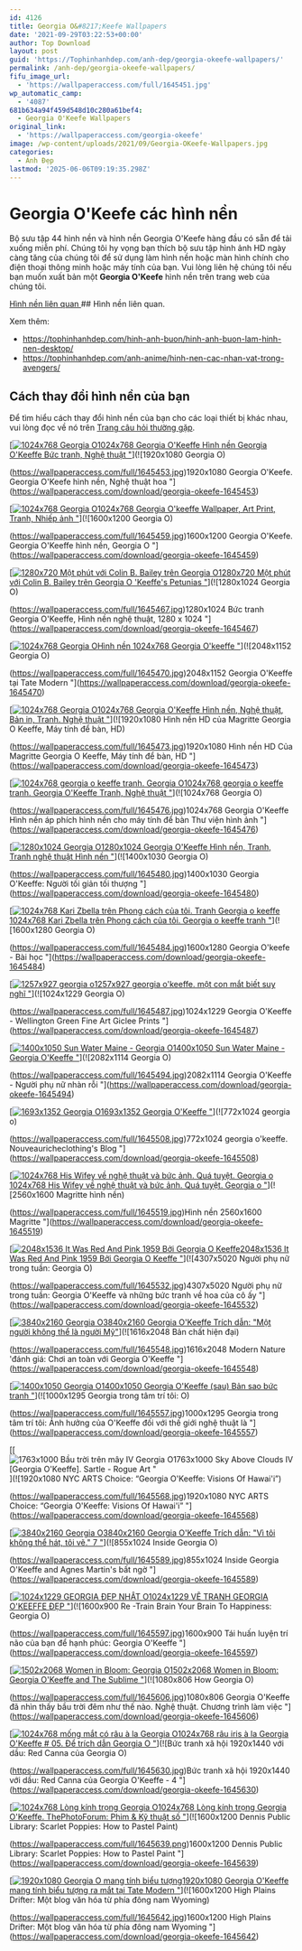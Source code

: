 ```yaml
---
id: 4126
title: Georgia O&#8217;Keefe Wallpapers
date: '2021-09-29T03:22:53+00:00'
author: Top Download
layout: post
guid: 'https://Tophinhanhdep.com/anh-dep/georgia-okeefe-wallpapers/'
permalink: /anh-dep/georgia-okeefe-wallpapers/
fifu_image_url:
  - 'https://wallpaperaccess.com/full/1645451.jpg'
wp_automatic_camp:
  - '4087'
681b634a94f459d548d10c280a61bef4:
  - Georgia O'Keefe Wallpapers
original_link:
  - 'https://wallpaperaccess.com/georgia-okeefe'
image: /wp-content/uploads/2021/09/Georgia-OKeefe-Wallpapers.jpg
categories:
  - Ảnh Đẹp
lastmod: '2025-06-06T09:19:35.298Z'
---
```

# Georgia O'Keefe các hình nền

Bộ sưu tập 44 hình nền và hình nền Georgia O'Keefe hàng đầu có sẵn để tải xuống miễn phí. Chúng tôi hy vọng bạn thích bộ sưu tập hình ảnh HD ngày càng tăng của chúng tôi để sử dụng làm hình nền hoặc màn hình chính cho điện thoại thông minh hoặc máy tính của bạn. Vui lòng liên hệ chúng tôi nếu bạn muốn xuất bản một **Georgia O'Keefe** hình nền trên trang web của chúng tôi.

[Hình nền liên quan ](#related) ## Hình nền liên quan.

   
 Xem thêm:

   
- <https://tophinhanhdep.com/hinh-anh-buon/hinh-anh-buon-lam-hinh-nen-desktop/>
- <https://tophinhanhdep.com/anh-anime/hinh-nen-cac-nhan-vat-trong-avengers/>

## Cách thay đổi hình nền của bạn

Để tìm hiểu cách thay đổi hình nền của bạn cho các loại thiết bị khác nhau, vui lòng đọc về nó trên [Trang câu hỏi thường gặp](https://tophinhanhdep.com/faq/).

  
[[![1024x768 Georgia O](https://wallpaperaccess.com/full/1645451.jpg)1024x768 Georgia O'Keeffe Hình nền Georgia O'Keeffe Bức tranh, Nghệ thuật "](https://wallpaperaccess.com/download/georgia-okeefe-1645451)](![1920x1080 Georgia O)

(https://wallpaperaccess.com/full/1645453.jpg)1920x1080 Georgia O'Keefe. Georgia O'Keefe hình nền, Nghệ thuật hoa "](https://wallpaperaccess.com/download/georgia-okeefe-1645453)

[[![1024x768 Georgia O](https://wallpaperaccess.com/full/1645456.jpg)1024x768 Georgia O'keeffe Wallpaper, Art Print, Tranh, Nhiếp ảnh "](https://wallpaperaccess.com/download/georgia-okeefe-1645456)](![1600x1200 Georgia O)

(https://wallpaperaccess.com/full/1645459.jpg)1600x1200 Georgia O'Keefe. Georgia O'Keeffe hình nền, Georgia O "](https://wallpaperaccess.com/download/georgia-okeefe-1645459)

[[![1280x720 Một phút với Colin B. Bailey trên Georgia O](https://wallpaperaccess.com/full/1645466.jpg)1280x720 Một phút với Colin B. Bailey trên Georgia O 'Keeffe's Petunias "](https://wallpaperaccess.com/download/georgia-okeefe-1645466)](![1280x1024 Georgia O)

(https://wallpaperaccess.com/full/1645467.jpg)1280x1024 Bức tranh Georgia O'Keeffe, Hình nền nghệ thuật, 1280 x 1024 "](https://wallpaperaccess.com/download/georgia-okeefe-1645467)

[[![1024x768 Georgia O](https://wallpaperaccess.com/full/1645468.jpg)Hình nền 1024x768 Georgia O'keeffe "](https://wallpaperaccess.com/download/georgia-okeefe-1645468)](![2048x1152 Georgia O)

(https://wallpaperaccess.com/full/1645470.jpg)2048x1152 Georgia O'Keeffe tại Tate Modern "](https://wallpaperaccess.com/download/georgia-okeefe-1645470)

[[![1024x768 Georgia O](https://wallpaperaccess.com/full/1645472.jpg)1024x768 Georgia O'Keeffe Hình nền, Nghệ thuật, Bản in, Tranh. Nghệ thuật "](https://wallpaperaccess.com/download/georgia-okeefe-1645472)](![1920x1080 Hình nền HD của Magritte Georgia O Keeffe, Máy tính để bàn, HD)

(https://wallpaperaccess.com/full/1645473.jpg)1920x1080 Hình nền HD Của Magritte Georgia O Keeffe, Máy tính để bàn, HD "](https://wallpaperaccess.com/download/georgia-okeefe-1645473)

[[![1024x768 georgia o keeffe tranh.  Georgia O](https://wallpaperaccess.com/full/1645475.jpg)1024x768 georgia o keeffe tranh. Georgia O'Keeffe Tranh, Nghệ thuật "](https://wallpaperaccess.com/download/georgia-okeefe-1645475)](![1024x768 Georgia O)

(https://wallpaperaccess.com/full/1645476.jpg)1024x768 Georgia O'Keeffe Hình nền áp phích hình nền cho máy tính để bàn Thư viện hình ảnh "](https://wallpaperaccess.com/download/georgia-okeefe-1645476)

[[![1280x1024 Georgia O](https://wallpaperaccess.com/full/1645477.jpg)1280x1024 Georgia O'Keeffe Hình nền, Tranh, Tranh nghệ thuật Hình nền "](https://wallpaperaccess.com/download/georgia-okeefe-1645477)](![1400x1030 Georgia O)

(https://wallpaperaccess.com/full/1645480.jpg)1400x1030 Georgia O'Keeffe: Người tối giản tối thượng "](https://wallpaperaccess.com/download/georgia-okeefe-1645480)

[[![1024x768 Kari Zbella trên Phong cách của tôi.  Tranh Georgia o keeffe](https://wallpaperaccess.com/full/1645482.jpg)1024x768 Kari Zbella trên Phong cách của tôi. Georgia o keeffe tranh "](https://wallpaperaccess.com/download/georgia-okeefe-1645482)](![1600x1280 Georgia O)

(https://wallpaperaccess.com/full/1645484.jpg)1600x1280 Georgia O'keefe - Bài học "](https://wallpaperaccess.com/download/georgia-okeefe-1645484)

[[![1257x927 georgia o](https://wallpaperaccess.com/full/1645486.png)1257x927 georgia o'keeffe. một con mắt biết suy nghĩ "](https://wallpaperaccess.com/download/georgia-okeefe-1645486)](![1024x1229 Georgia O)

(https://wallpaperaccess.com/full/1645487.jpg)1024x1229 Georgia O'Keeffe - Wellington Green Fine Art Giclee Prints "](https://wallpaperaccess.com/download/georgia-okeefe-1645487)

[[![1400x1050 Sun Water Maine - Georgia O](https://wallpaperaccess.com/full/1645492.jpg)1400x1050 Sun Water Maine - Georgia O'Keeffe "](https://wallpaperaccess.com/download/georgia-okeefe-1645492)](![2082x1114 Georgia O)

(https://wallpaperaccess.com/full/1645494.jpg)2082x1114 Georgia O'Keeffe - Người phụ nữ nhàn rỗi "](https://wallpaperaccess.com/download/georgia-okeefe-1645494)

[[![1693x1352 Georgia O](https://wallpaperaccess.com/full/1645504.jpg)1693x1352 Georgia O'Keeffe "](https://wallpaperaccess.com/download/georgia-okeefe-1645504)](![772x1024 georgia o)

(https://wallpaperaccess.com/full/1645508.jpg)772x1024 georgia o'keeffe. Nouveauricheclothing's Blog "](https://wallpaperaccess.com/download/georgia-okeefe-1645508)

[[![1024x768 His Wifey về nghệ thuật và bức ảnh. Quá tuyệt.  Georgia o](https://wallpaperaccess.com/full/1645514.jpg)1024x768 His Wifey về nghệ thuật và bức ảnh. Quá tuyệt. Georgia o "](https://wallpaperaccess.com/download/georgia-okeefe-1645514)](![2560x1600 Magritte hình nền)

(https://wallpaperaccess.com/full/1645519.jpg)Hình nền 2560x1600 Magritte "](https://wallpaperaccess.com/download/georgia-okeefe-1645519)

[[![2048x1536 It Was Red And Pink 1959 Bởi Georgia O Keeffe](https://wallpaperaccess.com/full/1645524.jpg)2048x1536 It Was Red And Pink 1959 Bởi Georgia O Keeffe "](https://wallpaperaccess.com/download/georgia-okeefe-1645524)](![4307x5020 Người phụ nữ trong tuần: Georgia O)

(https://wallpaperaccess.com/full/1645532.jpg)4307x5020 Người phụ nữ trong tuần: Georgia O'Keeffe và những bức tranh về hoa của cô ấy "](https://wallpaperaccess.com/download/georgia-okeefe-1645532)

[[![3840x2160 Georgia O](https://wallpaperaccess.com/full/1645539.jpg)3840x2160 Georgia O'Keeffe Trích dẫn: "Một người không thể là người Mỹ"](https://wallpaperaccess.com/download/georgia-okeefe-1645539)](![1616x2048 Bản chất hiện đại)

(https://wallpaperaccess.com/full/1645548.jpg)1616x2048 Modern Nature 'đánh giá: Chơi an toàn với Georgia O'Keeffe "](https://wallpaperaccess.com/download/georgia-okeefe-1645548)

[[![1400x1050 Georgia O](https://wallpaperaccess.com/full/1645552.jpg)1400x1050 Georgia O'Keeffe (sau) Bản sao bức tranh "](https://wallpaperaccess.com/download/georgia-okeefe-1645552)](![1000x1295 Georgia trong tâm trí tôi: O)

(https://wallpaperaccess.com/full/1645557.jpg)1000x1295 Georgia trong tâm trí tôi: Ảnh hưởng của O'Keeffe đối với thế giới nghệ thuật là "](https://wallpaperaccess.com/download/georgia-okeefe-1645557)

[[![1763x1000 Bầu trời trên mây IV [Georgia O](https://wallpaperaccess.com/full/1645562.jpg)1763x1000 Sky Above Clouds IV \[Georgia O'Keeffe\]. Sartle - Rogue Art "](https://wallpaperaccess.com/download/georgia-okeefe-1645562)](![1920x1080 NYC ARTS Choice: “Georgia O'Keeffe: Visions Of Hawai'i”)

(https://wallpaperaccess.com/full/1645568.jpg)1920x1080 NYC ARTS Choice: “Georgia O'Keeffe: Visions Of Hawai'i” "](https://wallpaperaccess.com/download/georgia-okeefe-1645568)

[[![3840x2160 Georgia O](https://wallpaperaccess.com/full/1645576.jpg)3840x2160 Georgia O'Keeffe Trích dẫn: "Vì tôi không thể hát, tôi vẽ." 7 "](https://wallpaperaccess.com/download/georgia-okeefe-1645576)](![855x1024 Inside Georgia O)

(https://wallpaperaccess.com/full/1645589.jpg)855x1024 Inside Georgia O'Keeffe and Agnes Martin's bất ngờ "](https://wallpaperaccess.com/download/georgia-okeefe-1645589)

[[![1024x1229 GEORGIA ĐẸP NHẤT O](https://wallpaperaccess.com/full/1645595.jpg)1024x1229 VẼ TRANH GEORGIA O'KEEFFE ĐẸP "](https://wallpaperaccess.com/download/georgia-okeefe-1645595)](![1600x900 Re -Train Brain Your Brain To Happiness: Georgia O)

(https://wallpaperaccess.com/full/1645597.jpg)1600x900 Tái huấn luyện trí não của bạn để hạnh phúc: Georgia O'Keeffe "](https://wallpaperaccess.com/download/georgia-okeefe-1645597)

[[![1502x2068 Women in Bloom: Georgia O](https://wallpaperaccess.com/full/1645599.jpg)1502x2068 Women in Bloom: Georgia O'Keeffe and The Sublime "](https://wallpaperaccess.com/download/georgia-okeefe-1645599)](![1080x806 How Georgia O)

(https://wallpaperaccess.com/full/1645606.jpg)1080x806 Georgia O'Keeffe đã nhìn thấy bầu trời đêm như thế nào. Nghệ thuật. Chương trình làm việc "](https://wallpaperaccess.com/download/georgia-okeefe-1645606)

[[![1024x768 mống mắt có râu à la Georgia O](https://wallpaperaccess.com/full/1645618.jpg)1024x768 râu iris à la Georgia O'Keeffe # 05. Để trích dẫn Georgia O "](https://wallpaperaccess.com/download/georgia-okeefe-1645618)](![Bức tranh xã hội 1920x1440 với dầu: Red Canna của Georgia O)

(https://wallpaperaccess.com/full/1645630.jpg)Bức tranh xã hội 1920x1440 với dầu: Red Canna của Georgia O'Keeffe - 4 "](https://wallpaperaccess.com/download/georgia-okeefe-1645630)

[[![1024x768 Lòng kính trọng Georgia O](https://wallpaperaccess.com/full/1645637.jpg)1024x768 Lòng kính trọng Georgia O'Keeffe. ThePhotoForum: Phim &amp; Kỹ thuật số "](https://wallpaperaccess.com/download/georgia-okeefe-1645637)](![1600x1200 Dennis Public Library: Scarlet Poppies: How to Pastel Paint)

(https://wallpaperaccess.com/full/1645639.png)1600x1200 Dennis Public Library: Scarlet Poppies: How to Pastel Paint "](https://wallpaperaccess.com/download/georgia-okeefe-1645639)

[[![1920x1080 Georgia O mang tính biểu tượng](https://wallpaperaccess.com/full/1645641.jpg)1920x1080 Georgia O'Keeffe mang tính biểu tượng ra mắt tại Tate Modern "](https://wallpaperaccess.com/download/georgia-okeefe-1645641)](![1600x1200 High Plains Drifter: Một blog văn hóa từ phía đông nam Wyoming)

(https://wallpaperaccess.com/full/1645642.jpg)1600x1200 High Plains Drifter: Một blog văn hóa từ phía đông nam Wyoming "](https://wallpaperaccess.com/download/georgia-okeefe-1645642)
